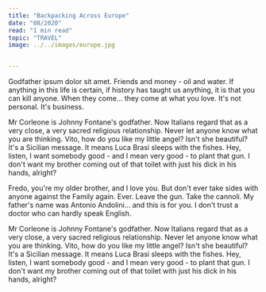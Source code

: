 ```yaml
---
title: "Backpacking Across Europe"
date: "08/2020"
read: "1 min read" 
topic: "TRAVEL"
image: ../../images/europe.jpg


---
```



Godfather ipsum dolor sit amet. Friends and money - oil and water. If anything in this life is certain, if history has taught us anything, it is that you can kill anyone. When they come... they come at what you love. It's not personal. It's business.

Mr Corleone is Johnny Fontane's godfather. Now Italians regard that as a very close, a very sacred religious relationship. Never let anyone know what you are thinking. Vito, how do you like my little angel? Isn't she beautiful? It's a Sicilian message. It means Luca Brasi sleeps with the fishes. Hey, listen, I want somebody good - and I mean very good - to plant that gun. I don't want my brother coming out of that toilet with just his dick in his hands, alright?

Fredo, you're my older brother, and I love you. But don't ever take sides with anyone against the Family again. Ever. Leave the gun. Take the cannoli. My father's name was Antonio Andolini... and this is for you. I don't trust a doctor who can hardly speak English.

Mr Corleone is Johnny Fontane's godfather. Now Italians regard that as a very close, a very sacred religious relationship. Never let anyone know what you are thinking. Vito, how do you like my little angel? Isn't she beautiful? It's a Sicilian message. It means Luca Brasi sleeps with the fishes. Hey, listen, I want somebody good - and I mean very good - to plant that gun. I don't want my brother coming out of that toilet with just his dick in his hands, alright?